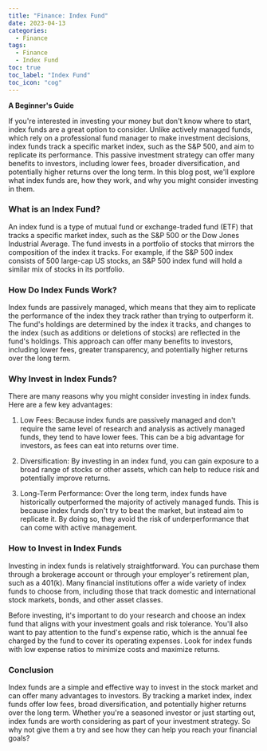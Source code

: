 ```yaml
---
title: "Finance: Index Fund"
date: 2023-04-13
categories:
  - Finance
tags:
  - Finance
  - Index Fund
toc: true
toc_label: "Index Fund"
toc_icon: "cog"
---
```

**A Beginner's Guide**

If you're interested in investing your money but don't know where to start, index funds are a great option to consider. Unlike actively managed funds, which rely on a professional fund manager to make investment decisions, index funds track a specific market index, such as the S&P 500, and aim to replicate its performance. This passive investment strategy can offer many benefits to investors, including lower fees, broader diversification, and potentially higher returns over the long term. In this blog post, we'll explore what index funds are, how they work, and why you might consider investing in them.

### What is an Index Fund?

An index fund is a type of mutual fund or exchange-traded fund (ETF) that tracks a specific market index, such as the S&P 500 or the Dow Jones Industrial Average. The fund invests in a portfolio of stocks that mirrors the composition of the index it tracks. For example, if the S&P 500 index consists of 500 large-cap US stocks, an S&P 500 index fund will hold a similar mix of stocks in its portfolio.

### How Do Index Funds Work?

Index funds are passively managed, which means that they aim to replicate the performance of the index they track rather than trying to outperform it. The fund's holdings are determined by the index it tracks, and changes to the index (such as additions or deletions of stocks) are reflected in the fund's holdings. This approach can offer many benefits to investors, including lower fees, greater transparency, and potentially higher returns over the long term.

### Why Invest in Index Funds?

There are many reasons why you might consider investing in index funds. Here are a few key advantages:

1. Low Fees: Because index funds are passively managed and don't require the same level of research and analysis as actively managed funds, they tend to have lower fees. This can be a big advantage for investors, as fees can eat into returns over time.

2. Diversification: By investing in an index fund, you can gain exposure to a broad range of stocks or other assets, which can help to reduce risk and potentially improve returns.

3. Long-Term Performance: Over the long term, index funds have historically outperformed the majority of actively managed funds. This is because index funds don't try to beat the market, but instead aim to replicate it. By doing so, they avoid the risk of underperformance that can come with active management.

### How to Invest in Index Funds

Investing in index funds is relatively straightforward. You can purchase them through a brokerage account or through your employer's retirement plan, such as a 401(k). Many financial institutions offer a wide variety of index funds to choose from, including those that track domestic and international stock markets, bonds, and other asset classes.

Before investing, it's important to do your research and choose an index fund that aligns with your investment goals and risk tolerance. You'll also want to pay attention to the fund's expense ratio, which is the annual fee charged by the fund to cover its operating expenses. Look for index funds with low expense ratios to minimize costs and maximize returns.

### Conclusion

Index funds are a simple and effective way to invest in the stock market and can offer many advantages to investors. By tracking a market index, index funds offer low fees, broad diversification, and potentially higher returns over the long term. Whether you're a seasoned investor or just starting out, index funds are worth considering as part of your investment strategy. So why not give them a try and see how they can help you reach your financial goals?